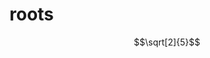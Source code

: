 <script type="text/x-mathjax-config">
  MathJax.Hub.Config({
    tex2jax: {
      inlineMath: [ ['$$','$$'], ["\\(","\\)"] ],
      displayMath: [ ['$$','$$'], ["\\(","\\)"] ],
    },
    TeX: {
      Macros: {
        bra: ["\\langle{#1}|", 1],
        ket: ["|{#1}\\rangle", 1],
        braket: ["\\langle{#1}\\rangle", 1],
        bk: ["\\langle{#1}|{#2}|{#3}\\rangle", 3]
     }
   }
  });
</script>

<script src='https://cdnjs.cloudflare.com/ajax/libs/mathjax/2.7.7/latest.js?config=TeX-MML-AM_CHTML' async></script>

# roots

$$\sqrt[2]{5}$$
